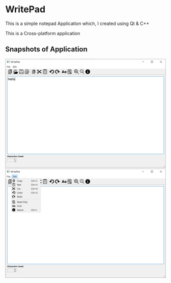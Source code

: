 # WritePad

This is a simple notepad Application which, I created using Qt & C++ 

This is a Cross-platform application 

## Snapshots of Application

<img src="https://github.com/Madhumal-Thushan/WritePad/blob/main/Screenshots%20of%20Application/Windows/to%20number.png" width="800"/>

<img src="https://github.com/Madhumal-Thushan/WritePad/blob/main/Screenshots%20of%20Application/Windows/edit.png" width="800"/>
